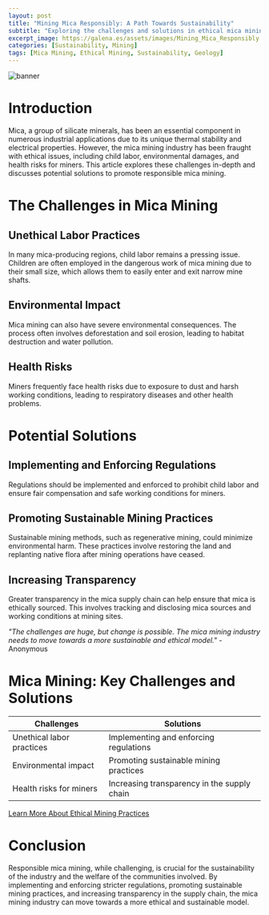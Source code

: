 ```yaml
---
layout: post
title: "Mining Mica Responsibly: A Path Towards Sustainability"
subtitle: "Exploring the challenges and solutions in ethical mica mining, and how to promote responsible practices."
excerpt_image: https://galena.es/assets/images/Mining_Mica_Responsibly.png
categories: [Sustainability, Mining]
tags: [Mica Mining, Ethical Mining, Sustainability, Geology]
---
```

![banner](https://galena.es/assets/images/Mining_Mica_Responsibly.png "Image exploring the challenges and solutions in ethical mica mining, highlighting sustainable practices and responsible methods to promote the responsible extraction of mica.")

# Introduction
Mica, a group of silicate minerals, has been an essential component in numerous industrial applications due to its unique thermal stability and electrical properties. However, the mica mining industry has been fraught with ethical issues, including child labor, environmental damages, and health risks for miners. This article explores these challenges in-depth and discusses potential solutions to promote responsible mica mining.

# The Challenges in Mica Mining

## Unethical Labor Practices
In many mica-producing regions, child labor remains a pressing issue. Children are often employed in the dangerous work of mica mining due to their small size, which allows them to easily enter and exit narrow mine shafts.

## Environmental Impact
Mica mining can also have severe environmental consequences. The process often involves deforestation and soil erosion, leading to habitat destruction and water pollution.

## Health Risks
Miners frequently face health risks due to exposure to dust and harsh working conditions, leading to respiratory diseases and other health problems.

# Potential Solutions

## Implementing and Enforcing Regulations
Regulations should be implemented and enforced to prohibit child labor and ensure fair compensation and safe working conditions for miners. 

## Promoting Sustainable Mining Practices
Sustainable mining methods, such as regenerative mining, could minimize environmental harm. These practices involve restoring the land and replanting native flora after mining operations have ceased.

## Increasing Transparency
Greater transparency in the mica supply chain can help ensure that mica is ethically sourced. This involves tracking and disclosing mica sources and working conditions at mining sites.

_"The challenges are huge, but change is possible. The mica mining industry needs to move towards a more sustainable and ethical model."_ - Anonymous

# Mica Mining: Key Challenges and Solutions

| Challenges                      | Solutions                      |
|---------------------------------|--------------------------------|
| Unethical labor practices       | Implementing and enforcing regulations |
| Environmental impact            | Promoting sustainable mining practices |
| Health risks for miners         | Increasing transparency in the supply chain |

[Learn More About Ethical Mining Practices](https://www.fairtrade.net/issue/mining)

# Conclusion
Responsible mica mining, while challenging, is crucial for the sustainability of the industry and the welfare of the communities involved. By implementing and enforcing stricter regulations, promoting sustainable mining practices, and increasing transparency in the supply chain, the mica mining industry can move towards a more ethical and sustainable model.